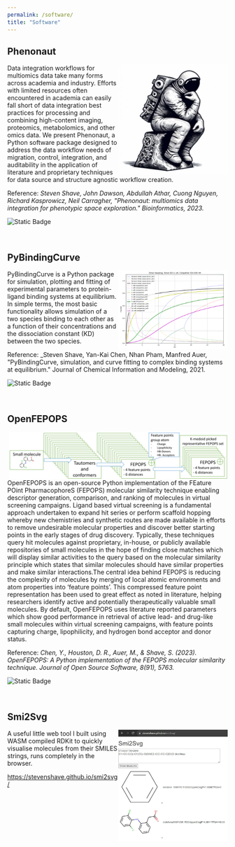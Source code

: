```yaml
---
permalink: /software/
title: "Software"
---
```

## Phenonaut
<img style="float: right;" src="../images/astronaut_thinker.jpg" width="250px">
Data integration workflows for multiomics data take many forms across academia and industry. Efforts with limited resources often encountered in academia can easily fall short of data integration best practices for processing and combining high-content imaging, proteomics, metabolomics, and other omics data. We present Phenonaut, a Python software package designed to address the data workflow needs of migration, control, integration, and auditability in the application of literature and proprietary techniques for data source and structure agnostic workflow creation.

Reference: _Steven Shave, John Dawson, Abdullah Athar, Cuong Nguyen, Richard Kasprowicz, Neil Carragher, "Phenonaut: multiomics data integration for phenotypic space exploration." Bioinformatics, 2023._

<a href="https://doi.org/10.1093/bioinformatics/btad143"><i class="fas fa-fw fa-link"></i></a>
<a href="https://academic.oup.com/bioinformatics/article/39/4/btad143/7082955"><i class="fas fa-fw fa-newspaper"></i></a>
<a href="{{site.url}}/files/publications/2023_Phenonaut.pdf"><i class="fas fa-fw fa-file-pdf fa-xl" aria-hidden="true"></i></a>
<a href="https://github.com/CarragherLab/phenonaut"><i class="fab fa-fw fa-github zoom"></i></a>
<img alt="Static Badge" src="https://img.shields.io/badge/1st-author-blue">


<br>

## PyBindingCurve
<img style="float: right;" src="../images/pybindingcurve_logo.png" width="250px">
PyBindingCurve is a Python package for simulation, plotting and fitting of experimental parameters to protein-ligand binding systems at equilibrium. In simple terms, the most basic functionality allows simulation of a two species binding to each other as a function of their concentrations and the dissociation constant (KD) between the two species.


Reference: _Steven Shave, Yan-Kai Chen, Nhan Pham, Manfred Auer, "PyBindingCurve, simulation, and curve fitting to complex binding systems at equilibrium." Journal of Chemical Information and Modeling, 2021.

<a href="https://doi.org/10.1021/acs.jcim.1c00216"><i class="fas fa-fw fa-link"></i></a>
<a href="https://pubs.acs.org/doi/10.1021/acs.jcim.1c00216"><i class="fas fa-fw fa-newspaper"></i></a>
<a href="{{site.url}}/files/publications/2021_PyBindingCurve.pdf"><i class="fas fa-fw fa-file-pdf fa-xl" aria-hidden="true"></i></a>
<a href="https://github.com/stevenshave/pybindingcurve"><i class="fab fa-fw fa-github zoom"></i></a>
<img alt="Static Badge" src="https://img.shields.io/badge/1st-author-blue">

<br>

## OpenFEPOPS
<img style="float: right;" src="../images/OpenFEPOPS.png" width="500px">
OpenFEPOPS is an open-source Python implementation of the FEature POint PharmacophoreS
(FEPOPS) molecular similarity technique enabling descriptor generation, comparison, and ranking of molecules in virtual screening
campaigns. Ligand based virtual screening is a fundamental approach undertaken to expand hit series or perform scaffold hopping whereby new chemistries and
synthetic routes are made available in efforts to remove undesirable molecular properties and
discover better starting points in the early stages of drug discovery. Typically, these techniques query hit molecules against proprietary, in-house, or publicly available repositories of small molecules in the hope of finding close matches which will display similar
activities to the query based on the molecular similarity principle which states that similar
molecules should have similar properties and make similar interactions.The central idea behind FEPOPS is reducing the complexity of molecules by merging
of local atomic environments and atom properties into ‘feature points’. This compressed feature point representation has been used to great effect as noted in literature, helping researchers identify active and potentially therapeutically valuable small molecules. By default, OpenFEPOPS uses literature reported parameters which show good performance in retrieval of active lead- and drug-like small molecules within virtual screening campaigns, with feature
points capturing charge, lipophilicity, and hydrogen bond acceptor and donor status.

Reference: _Chen, Y., Houston, D. R., Auer, M., & Shave, S. (2023). OpenFEPOPS: A Python implementation of the FEPOPS molecular similarity technique. Journal of Open Source Software, 8(91), 5763._

<a href="https://doi.org/10.21105/joss.05763"><i class="fas fa-fw fa-link"></i></a>
<a href="https://joss.theoj.org/papers/10.21105/joss.05763"><i class="fas fa-fw fa-newspaper"></i></a>
<a href="{{site.url}}/files/publications/2023_OpenFEPOPS.pdf"><i class="fas fa-fw fa-file-pdf fa-xl" aria-hidden="true"></i></a>
<a href="https://github.com/JustinYKC/FEPOPS"><i class="fab fa-fw fa-github zoom"></i></a>
<img alt="Static Badge" src="https://img.shields.io/badge/Last-author-green">

<br>

## Smi2Svg
<img style="float: right;" src="../images/smi2svg.jpg" width="250px">

A useful little web tool I built using WASM compiled RDKit to quickly visualise molecules from their SMILES strings, runs completely in the browser.

<a href="https://stevenshave.github.io/smi2svg/"><i class="fas fa-fw fa-link"></i> https://stevenshave.github.io/smi2svg/</a>


